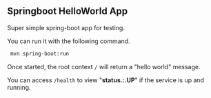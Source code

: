 ## Springboot HelloWorld App

Super simple spring-boot app for testing.

You can run it with the following command.

```bash
 mvn spring-boot:run
```

Once started, the root context `/` will return a "hello world" message.

You can access `/health` to view "**status.:.UP**" if the service is up and running.
